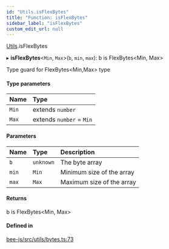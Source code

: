 ```yaml
---
id: "Utils.isFlexBytes"
title: "Function: isFlexBytes"
sidebar_label: "isFlexBytes"
custom_edit_url: null
---
```


[Utils](../namespaces/Utils.md).isFlexBytes

▸ **isFlexBytes**<`Min`, `Max`\>(`b`, `min`, `max`): b is FlexBytes<Min, Max\>

Type guard for FlexBytes<Min,Max> type

#### Type parameters

| Name | Type |
| :------ | :------ |
| `Min` | extends `number` |
| `Max` | extends `number` = `Min` |

#### Parameters

| Name | Type | Description |
| :------ | :------ | :------ |
| `b` | `unknown` | The byte array |
| `min` | `Min` | Minimum size of the array |
| `max` | `Max` | Maximum size of the array |

#### Returns

b is FlexBytes<Min, Max\>

#### Defined in

[bee-js/src/utils/bytes.ts:73](https://github.com/ethersphere/bee-js/blob/2c8b9d1/src/utils/bytes.ts#L73)
